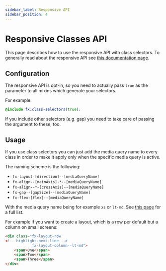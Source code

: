 ```yaml
---
sidebar_label: Responsive API
sidebar_position: 4
---
```


# Responsive Classes API

This page describes how to use the responsive API with class selectors. To generally read about the responsive API see [this documentation page](../responsive).

## Configuration

The responsive API is opt-in, so you need to actually pass `true` as the parameter to all mixins which generate your selectors.

For example:

```scss
@include fx.class-selectors(true);
```

If you include other selectors (e.g. gap) you need to take care of passing the argument to these, too.

## Usage

If you use class selectors you can just add the media query name to every class in order to make it apply only when the specific media query is active.

The naming scheme is the following:

* `fx-layout-[direction]--[mediaQueryName]`
* `fx-align--[mainAxis]-*--[mediaQueryName]`
* `fx-align--*-[crossAxis]--[mediaQueryName]`
* `fx-gap--[gapSize]--[mediaQueryName]`
* `fx-flex-[flex]--[mediaQueryName]`

With the media query name being for example `xs` or `lt-md`. See  [this page](../responsive) for a full list.

For example if you want to create a layout, which is a row per default but a column on small screens:

```html
<div class="fx-layout-row 
<!-- highlight-next-line -->
            fx-layout-column--lt-md">
	<span>One</span>
	<span>Two</span>
	<span>Three</span>
</div>
```